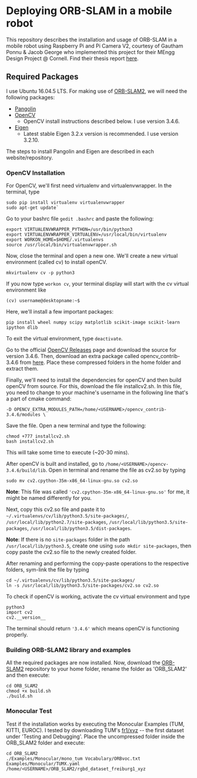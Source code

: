 # Deploying ORB-SLAM in a mobile robot

This repository describes the installation and usage of ORB-SLAM in a mobile robot using Raspberry Pi and Pi Camera V2, courtesy of Gautham Ponnu & Jacob George who implemented this project for their MEngg Design Project @ Cornell. Find their thesis report [here](https://courses.ece.cornell.edu/ece6930/ECE6930_Spring16_Final_MEng_Reports/SLAM/Real-time%20ROSberryPi%20SLAM%20Robot.pdf).

## Required Packages

I use Ubuntu 16.04.5 LTS. For making use of [ORB-SLAM2](https://github.com/raulmur/ORB_SLAM2), we will need the following packages:

* [Pangolin](https://github.com/stevenlovegrove/Pangolin)
* [OpenCV](https://opencv.org/)
    * OpenCV install instructions described below. I use version 3.4.6.
* [Eigen](http://eigen.tuxfamily.org/index.php?title=Main_Page)
    * Latest stable Eigen 3.2.x version is recommended. I use version 3.2.10.

The steps to install Pangolin and Eigen are described in each website/repository. 

### OpenCV Installation
For OpenCV, we'll first need virtualenv and virtualenvwrapper. In the terminal, type

	sudo pip install virtualenv virtualenvwrapper  
	sudo apt-get update`

Go to your bashrc file `gedit .bashrc` and paste the following:

	export VIRTUALENVWRAPPER_PYTHON=/usr/bin/python3
  	export VIRTUALENVWRAPPER_VIRTUALENV=/usr/local/bin/virtualenv
  	export WORKON_HOME=$HOME/.virtualenvs
  	source /usr/local/bin/virtualenvwrapper.sh

Now, close the terminal and open a new one. We'll create a new virtual environment (called cv) to install openCV. 
	
	mkvirtualenv cv -p python3


If you now type `workon cv`, your terminal display will start with the cv virtual environment like

 	(cv) username@desktopname:~$

Here, we'll install a few important packages:
	
	pip install wheel numpy scipy matplotlib scikit-image scikit-learn ipython dlib

To exit the virtual environment, type `deactivate`. 

Go to the official [OpenCV Releases](https://opencv.org/releases/) page and download the source for version 3.4.6. Then, download an extra package called opencv\_contrib-3.4.6 from [here](https://github.com/opencv/opencv_contrib/releases). Place these compressed folders in the home folder and extract them. 

Finally, we'll need to install the dependencies for openCV and then build openCV from source. For this, download the file installcv2.sh. In this file, you need to change <USERNAME> to your machine's username in the following line that's a part of cmake command:

	-D OPENCV_EXTRA_MODULES_PATH=/home/<USERNAME>/opencv_contrib-3.4.6/modules \

Save the file. Open a new terminal and type the following:

	chmod +777 installcv2.sh  
 	bash installcv2.sh

This will take some time to execute (~20-30 mins). 

After openCV is built and installed, go to `/home/<USERNAME>/opencv-3.4.6/build/lib`. Open in terminal and rename the file as
cv2.so by typing

	sudo mv cv2.cpython-35m-x86_64-linux-gnu.so cv2.so

**Note**: This file was called `'cv2.cpython-35m-x86_64-linux-gnu.so'` for me, it might be named differently for you. 

Next, copy this cv2.so file and paste it to `~/.virtualenvs/cv/lib/python3.5/site-packages/`, `/usr/local/lib/python2.7/site-packages`, `/usr/local/lib/python3.5/site-packages`, `/usr/local/lib/python3.5/dist-packages`.

**Note**: If there is no `site-packages` folder in the path `/usr/local/lib/python3.5`, create one using `sudo mkdir site-packages`, then copy paste the cv2.so file to the newly created folder. 

After renaming and performing the copy-paste operations to the respective folders, sym-link the file by typing

	cd ~/.virtualenvs/cv/lib/python3.5/site-packages/  
  	ln -s /usr/local/lib/python3.5/site-packages/cv2.so cv2.so

To check if openCV is working, activate the cv virtual environment and type
  
	python3  
  	import cv2
  	cv2.__version__

The terminal should return `'3.4.6'` which means openCV is functioning properly.

### Building ORB-SLAM2 library and examples
All the required packages are now installed. Now, download the [ORB-SLAM2](https://github.com/raulmur/ORB_SLAM2) repository to your home folder, rename the folder as 'ORB_SLAM2' and then execute:
	
	cd ORB_SLAM2
	chmod +x build.sh
	./build.sh

### Monocular Test
Test if the installation works by executing the Monocular Examples (TUM, KITTI, EUROC). I tested by downloading TUM's [fr1/xyz](https://vision.in.tum.de/data/datasets/rgbd-dataset/download) -- the first dataset under 'Testing and Debugging'. Place the uncompressed folder inside the ORB_SLAM2 folder and execute:

	cd ORB_SLAM2
  	./Examples/Monocular/mono_tum Vocabulary/ORBvoc.txt Examples/Monocular/TUMX.yaml /home/<USERNAME>/ORB_SLAM2/rgbd_dataset_freiburg1_xyz

